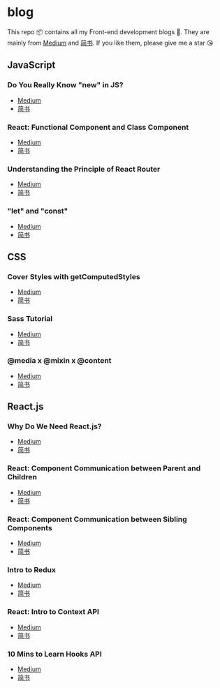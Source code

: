 # blog
This repo 📦 contains all my Front-end development blogs 📒. 
They are mainly from [Medium](https://medium.com/@haixiang6123) and [简书](https://www.jianshu.com/u/0340be4082b5).
If you like them, please give me a star 😘

## JavaScript

### Do You Really Know "new" in JS?
* [Medium](https://medium.com/@haixiang6123/do-you-really-know-new-in-js-6ce794874f44)
* [简书](https://www.jianshu.com/p/0b31c965f9ce)

### React: Functional Component and Class Component
* [Medium](https://medium.com/@haixiang6123/react-js-functional-component-and-class-component-6a6b04194b51)
* [简书](https://www.jianshu.com/p/a6e70fd35674)

### Understanding the Principle of React Router
* [Medium](https://medium.com/@haixiang6123/understanding-the-principle-of-react-router-5c9cd62a7d60)
* [简书](https://www.jianshu.com/p/53dc287a8020)

### "let" and "const"
* [Medium](https://medium.com/@haixiang6123/let-and-const-b6fc0311d825)
* [简书](https://www.jianshu.com/p/1a49138ddbc9)


## CSS

### Cover Styles with getComputedStyles
* [Medium](https://medium.com/@haixiang6123/cover-styles-with-getcomputedstyle-1cf8f10a3144)
* [简书](https://www.jianshu.com/p/fbb615099af9)

### Sass Tutorial
* [Medium](https://medium.com/@haixiang6123/sass-tutorial-d25ecccc2132)
* [简书](https://www.jianshu.com/p/da33dd1bdffd)

### @media x @mixin x @content
* [Medium](https://medium.com/@haixiang6123/media-x-mixin-x-content-31be611aafc)
* [简书](https://www.jianshu.com/p/1570a731b7e1)

## React.js

### Why Do We Need React.js?
* [Medium](https://medium.com/@haixiang6123/why-do-we-need-react-js-d158b95e1df3)
* [简书](https://www.jianshu.com/p/55a55e271ebe)

### React: Component Communication between Parent and Children
* [Medium](https://medium.com/@haixiang6123/react-communication-between-parent-and-children-925a7bb0c517)
* [简书](https://www.jianshu.com/p/f5b75a6e3105)

### React: Component Communication between Sibling Components
* [Medium](https://medium.com/@haixiang6123/react-js-component-communication-between-sibling-components-1fdd21328c64)
* [简书](https://www.jianshu.com/p/c4d3e194a699)

### Intro to Redux
* [Medium](https://medium.com/@haixiang6123/intro-to-redux-c6a74c58c685)
* [简书](https://www.jianshu.com/p/733f0f664ee3)

### React: Intro to Context API
* [Medium](https://medium.com/@haixiang6123/react-intro-to-context-api-15915735f257)
* [简书](https://www.jianshu.com/p/4aa68108d7d0o)

### 10 Mins to Learn Hooks API
* [Medium](https://medium.com/@haixiang6123/10-mins-to-learn-hooks-api-d70ee7b01e11)
* [简书](https://www.jianshu.com/p/9047d28218cd)
